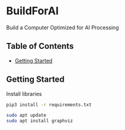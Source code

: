 # BuildForAI

Build a Computer Optimized for AI Processing

## Table of Contents

- [Getting Started](#getting-started)

## Getting Started

Install libraries

```bash
pip3 install -r requirements.txt
```

```bash
sudo apt update
sudo apt install graphviz
```
